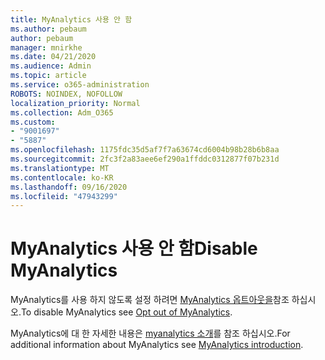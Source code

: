 ```yaml
---
title: MyAnalytics 사용 안 함
ms.author: pebaum
author: pebaum
manager: mnirkhe
ms.date: 04/21/2020
ms.audience: Admin
ms.topic: article
ms.service: o365-administration
ROBOTS: NOINDEX, NOFOLLOW
localization_priority: Normal
ms.collection: Adm_O365
ms.custom:
- "9001697"
- "5887"
ms.openlocfilehash: 1175fdc35d5af7f7a63674cd6004b98b28b6b8aa
ms.sourcegitcommit: 2fc3f2a83aee6ef290a1ffddc0312877f07b231d
ms.translationtype: MT
ms.contentlocale: ko-KR
ms.lasthandoff: 09/16/2020
ms.locfileid: "47943299"
---
```

# <a name="disable-myanalytics"></a><span data-ttu-id="67db5-102">MyAnalytics 사용 안 함</span><span class="sxs-lookup"><span data-stu-id="67db5-102">Disable MyAnalytics</span></span>

<span data-ttu-id="67db5-103">MyAnalytics를 사용 하지 않도록 설정 하려면 [MyAnalytics 옵트아웃을](https://docs.microsoft.com/workplace-analytics/myanalytics/use/opt-out-of-mya)참조 하십시오.</span><span class="sxs-lookup"><span data-stu-id="67db5-103">To disable MyAnalytics see [Opt out of MyAnalytics](https://docs.microsoft.com/workplace-analytics/myanalytics/use/opt-out-of-mya).</span></span> 

<span data-ttu-id="67db5-104">MyAnalytics에 대 한 자세한 내용은 [myanalytics 소개](https://docs.microsoft.com/workplace-analytics/myanalytics/mya-landing-page)를 참조 하십시오.</span><span class="sxs-lookup"><span data-stu-id="67db5-104">For additional information about MyAnalytics see [MyAnalytics introduction](https://docs.microsoft.com/workplace-analytics/myanalytics/mya-landing-page).</span></span>
